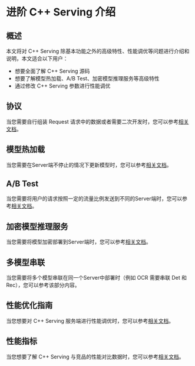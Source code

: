 # 进阶 C++ Serving 介绍

## 概述

本文将对 C++ Serving 除基本功能之外的高级特性、性能调优等问题进行介绍和说明，本文适合以下用户：
- 想要全面了解 C++ Serving 源码  
- 想要了解模型热加载、A/B Test、加密模型推理服务等高级特性
- 通过修改 C++ Serving 参数进行性能调优

## 协议

当您需要自行组装 Request 请求中的数据或者需要二次开发时，您可以参考[相关文档]()。

## 模型热加载

当您需要在Server端不停止的情况下更新模型时，您可以参考[相关文档]()。

## A/B Test

当您需要将用户的请求按照一定的流量比例发送到不同的Server端时，您可以参考[相关文档]()。

## 加密模型推理服务

当您需要将模型加密部署到Server端时，您可以参考[相关文档]()。

## 多模型串联

当您需要将多个模型串联在同一个Server中部署时（例如 OCR 需要串联 Det 和 Rec），您可以参考该部分内容。

## 性能优化指南

当您想要对 C++ Serving 服务端进行性能调优时，您可以参考[相关文档]()。

## 性能指标

当您想要了解 C++ Serving 与竞品的性能对比数据时，您可以参考[相关文档]()。
